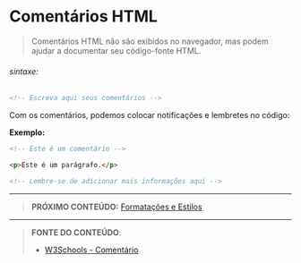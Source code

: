 # Comentários HTML

> Comentários HTML não são exibidos no navegador, mas podem ajudar a documentar seu código-fonte HTML.

###### sintaxe:

````html
<!-- Escreva aqui seus comentários -->
````

Com os comentários, podemos colocar notificações e lembretes no código:

**Exemplo:**

````html
<!-- Este é um comentário -->

<p>Este é um parágrafo.</p>

<!-- Lembre-se de adicionar mais informações aqui -->
````



***

> **PRÓXIMO CONTEÚDO:** [Formatações e Estilos](../1.7-comentarios/01-introducao-e-fundamentos/02-formatacao-e-estilos)

***


> **FONTE DO CONTEÚDO**:
>
> - [W3Schools - Comentário](https://www.w3schools.com/html/html_comments.asp)
